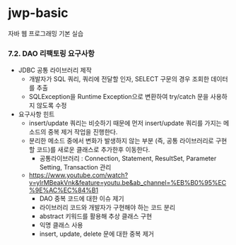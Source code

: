 # jwp-basic
자바 웹 프로그래밍 기본 실습

### 7.2. DAO 리팩토링 요구사항
- JDBC 공통 라이브러리 제작
  - 개발자가 SQL 쿼리, 쿼리에 전달할 인자, SELECT 구문의 경우 조회한 데이터를 추출
  - SQLException을 Runtime Exception으로 변환하여 try/catch 문을 사용하지 않도록 수정
- 요구사항 힌트
  - insert/update 쿼리는 비슷하기 때문에 먼저 insert/update 쿼리를 가지는 메소드의 중복 제거 작업을 진행한다.
  - 분리한 메소드 중에서 변화가 발생하지 않는 부분 (즉, 공통 라이브러리로 구현할 코드)를 새로운 클래스로 추가한후 이동한다.
    - 공통라이브러리 : Connection, Statement, ResultSet, Parameter Setting, Transaction 관리
  - https://www.youtube.com/watch?v=ylrMBeakVnk&feature=youtu.be&ab_channel=%EB%B0%95%EC%9E%AC%EC%84%B1
    * DAO 중복 코드에 대한 이슈 제기
    * 라이브러리 코드와 개발자가 구현해야 하는 코드 분리
    * abstract 키워드를 활용해 추상 클래스 구현
    * 익명 클래스 사용
    * insert, update, delete 문에 대한 중복 제거